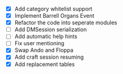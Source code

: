 - [x] Add category whitelist support
- [x] Implement Barrell Organs Event
- [x] Refactor the code into seperate modules
- [ ] Add DMSession serialization
- [ ] Add automatic help hints
- [ ] Fix user mentioning
- [x] Swap Ando and Floppa
- [x] Add craft session resuming
- [x] Add replacement tables